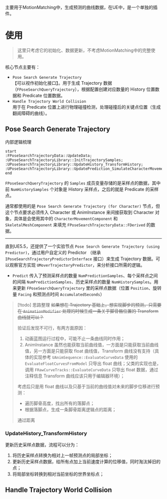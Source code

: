 
主要用于MotionMatching中，生成预测的曲线数据，在UE中，是一个单独的插件。

# 使用

> 这里只考虑它的初始化、数据更新，不考虑MotionMatching中的完整使用。

核心节点主要有：
- `Pose Search Generate Trajectory`<br>【可以视作初始化接口】。用于生成 Trajectory 数据（`FPoseSearchQueryTrajectory`），根据配置创建对应数量的 History 位置数据和 Predicate 位置数据。
- `Handle Trajectory World Collision`<br>用于在 Predicate 位置上进行物理碰撞检测，处理碰撞后的关键点位置（生成翻阅障碍的曲线）。

## Pose Search Generate Trajectory

内部逻辑梳理

```plantuml
start
:FPoseSearchTrajectoryData::UpdateData;
:UPoseSearchTrajectoryLibrary::InitTrajectorySamples;
:UPoseSearchTrajectoryLibrary::UpdateHistory_TransformHistory;
:UPoseSearchTrajectoryLibrary::UpdatePrediction_SimulateCharacterMovement;
end
```

`FPoseSearchQueryTrajectory` 的 `Samples` 成员变量存储的是采样点的数据，其中前 `NumHistorySamples` 个对象是 History 采样点，之后的就是 Predicate 的采样点。

通常都使用的是 `Pose Search Generate Trajectory (for Character)` 节点，但这个节点要求必须传入 Character 或 AnimInstance 来间接获取到 Character 对象，具体是会使用其中的 `CharacterMovementComponent` 和 `SkeletalMeshComponent` 来填充 `FPoseSearchTrajectoryData::FDerived` 的数据。

---

直到UE5.5，还提供了一个实验节点 `Pose Search Generate Trajectory (using Predictor)`，通过用户自定义的 Predictor （继承 `IPoseSearchTrajectoryPredictorInterface` 接口）来生成 Trajectory 数据。可以观察官方实现 `UMoverTrajectoryPredictor`，来分析接口所需的逻辑。

- `Predict` 传入了预测采样点的数量 `NumPredictionSamples`、每个采样点之间的间隔 `NumPredictionSamples`、历史采样点的数量 `NumHistorySamples`。用来更新 `FPoseSearchQueryTrajectory` 里的采样点数据（位置 `Position`、旋转量 `Facing` 和预测点时间 `AccumulatedSeconds`）

> [!todo] 思路整理
> <s>如果想在 Trajectory 基础上，想实现脚步的预测，只需要在 `AnimationModifier` 处理的时候生成一条关于脚骨骼位置的 Transform 曲线就可以？</s>
> 
> 验证后发现不可行，有两方面原因：
> 1. 动画蓝图运行过程中，可能不止一条曲线同时作用；
> 2. AnimInstance 虽然也能获取当前曲线值，一方面是只能获取当前曲线值，另一方面是只能获取 float 曲线值，Transform 曲线没有支持（具体的实现参考 `UAnimSequence::EvaluateCurveData` 使用的 `EvaluateFloatCurvesFromModel` 只导出 float 曲线；父类的实现也是，调用 `FRawCurveTracks::EvaluateCurveData` 只导出 float 数据，通过注释信息 Transform 曲线应该只用于编辑器环境）；
> 
> 考虑后只是用 float 曲线以及只基于当前的曲线值对未来的脚步位移进行预测：
> 
> - 遍历脚骨高度，找出所有的落脚点；
> - 根据落脚点，生成一条脚骨距离逻辑点的距离；
> 
> 通过距离

### UpdateHistory_TransformHistory

更新历史采样点数据，流程可以分为：

1. 将历史采样点转换为相对上一帧预测点的局部坐标；
2. 更新历史采样点数据，给所有点加上当前速度计算的位移值，同时淘汰掉旧的点；
3. 将局部坐标转换到相对当前坐标的世界坐标点；



## Handle Trajectory World Collision

